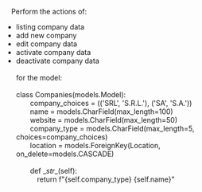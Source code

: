 &emsp;Perform the actions of: <br>
* listing company data
* add new company
* edit company data
* activate company data
* deactivate company data <br><br>
for the model: <br><br>
class Companies(models.Model): <br>
&emsp;&emsp;company_choices = (('SRL', 'S.R.L.'), ('SA', 'S.A.')) <br>
&emsp;&emsp;name = models.CharField(max_length=100) <br>
&emsp;&emsp;website = models.CharField(max_length=50) <br>
&emsp;&emsp;company_type = models.CharField(max_length=5, choices=company_choices) <br>
&emsp;&emsp;location = models.ForeignKey(Location, on_delete=models.CASCADE) <br><br>
&emsp;&emsp;def \__str__(self): <br>
&emsp;&emsp;&emsp;return f"{self.company_type} {self.name}"
